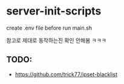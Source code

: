 # server-init-scripts

create .env file before run main.sh

참고로 제대로 동작하는진 확인 안해봄 ㅋㅋㅋ

## TODO:
- https://github.com/trick77/ipset-blacklist